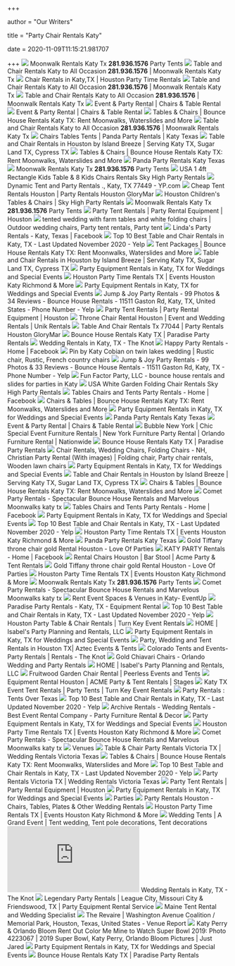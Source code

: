 +++
        
author = "Our Writers"
        
title = "Party Chair Rentals Katy"
        
date = 2020-11-09T11:15:21.981707
        
+++
[ ![](https://www.moonwalkrentalskatytx.com/wp-content/uploads/2019/02/table-and-chairs-rentals-katy-tx.jpg)](https://www.moonwalkrentalskatytx.com/wp-content/uploads/2019/02/table-and-chairs-rentals-katy-tx.jpg) Moonwalk Rentals Katy Tx **281.936.1576** Party Tents
[ ![](https://partyrentalsinhouston.com/wp-content/uploads/2018/02/tent-rentals-houston.jpg)](https://partyrentalsinhouston.com/wp-content/uploads/2018/02/tent-rentals-houston.jpg) Table and Chair Rentals Katy to All Occasion **281.936.1576** | Moonwalk Rentals  Katy Tx
[ ![](https://bouncycastlenetwork-res.cloudinary.com/image/upload/f_auto/thumbs/aHR0cHM6Ly93d3cuaXRzYXBhcnR5dHguY29tL3RodW1icy5hc2h4P2NzPTkwMCZpbWc9Y2hhaXJzLTEucG5n)](https://bouncycastlenetwork-res.cloudinary.com/image/upload/f_auto/thumbs/aHR0cHM6Ly93d3cuaXRzYXBhcnR5dHguY29tL3RodW1icy5hc2h4P2NzPTkwMCZpbWc9Y2hhaXJzLTEucG5n) Chair Rentals in Katy,TX | Houston Party Time Rentals
[ ![](https://partyrentalsinhouston.com/wp-content/uploads/2014/12/partyrentals712houston.png)](https://partyrentalsinhouston.com/wp-content/uploads/2014/12/partyrentals712houston.png) Table and Chair Rentals Katy to All Occasion **281.936.1576** | Moonwalk Rentals  Katy Tx
[ ![](https://partyrentalsinhouston.com/wp-content/uploads/2016/12/PARTY-RENTALS-HOUSTON-TEXAS.jpg)](https://partyrentalsinhouston.com/wp-content/uploads/2016/12/PARTY-RENTALS-HOUSTON-TEXAS.jpg) Table and Chair Rentals Katy to All Occasion **281.936.1576** | Moonwalk Rentals  Katy Tx
[ ![](https://www.kellyrentals.org/assets/img/gardenchair.jpg)](https://www.kellyrentals.org/assets/img/gardenchair.jpg) Event & Party Rental | Chairs & Table Rental
[ ![](https://www.kellyrentals.org/assets/img/chair.jpg)](https://www.kellyrentals.org/assets/img/chair.jpg) Event & Party Rental | Chairs & Table Rental
[ ![](https://bouncehousesofkaty.com/wp-content/uploads/2016/03/chairs.jpg)](https://bouncehousesofkaty.com/wp-content/uploads/2016/03/chairs.jpg) Tables & Chairs | Bounce House Rentals Katy TX: Rent Moonwalks, Waterslides  and More
[ ![](https://partyrentalsinhouston.com/wp-content/uploads/2018/02/small-party-halls-houston.jpg)](https://partyrentalsinhouston.com/wp-content/uploads/2018/02/small-party-halls-houston.jpg) Table and Chair Rentals Katy to All Occasion **281.936.1576** | Moonwalk Rentals  Katy Tx
[ ![](https://static.wixstatic.com/media/895da9_b7679cb4263e4bc7bc19ab354a0709d8~mv2.jpg/v1/fill/w_278,h_306,al_c,q_80,usm_0.66_1.00_0.01/895da9_b7679cb4263e4bc7bc19ab354a0709d8~mv2.webp)](https://static.wixstatic.com/media/895da9_b7679cb4263e4bc7bc19ab354a0709d8~mv2.jpg/v1/fill/w_278,h_306,al_c,q_80,usm_0.66_1.00_0.01/895da9_b7679cb4263e4bc7bc19ab354a0709d8~mv2.webp) Chairs Tables Tents | Panda Party Rentals | Katy Texas
[ ![](http://www.islandbreeze-rentals.com/images/8%20Ft%20Rectangular%20Table%20and%20Chairs%20web.jpg)](http://www.islandbreeze-rentals.com/images/8%20Ft%20Rectangular%20Table%20and%20Chairs%20web.jpg) Table and Chair Rentals in Houston by Island Breeze | Serving Katy TX,  Sugar Land TX, Cypress TX
[ ![](https://bouncehousesofkaty.com/wp-content/uploads/2016/03/tablesonly.jpg)](https://bouncehousesofkaty.com/wp-content/uploads/2016/03/tablesonly.jpg) Tables & Chairs | Bounce House Rentals Katy TX: Rent Moonwalks, Waterslides  and More
[ ![](https://static.wixstatic.com/media/895da9_3fb02a26eeef412995e3d9e83a319344~mv2.jpg/v1/fill/w_578,h_529,al_c,q_80/895da9_3fb02a26eeef412995e3d9e83a319344~mv2.webp)](https://static.wixstatic.com/media/895da9_3fb02a26eeef412995e3d9e83a319344~mv2.jpg/v1/fill/w_578,h_529,al_c,q_80/895da9_3fb02a26eeef412995e3d9e83a319344~mv2.webp) Panda Party Rentals Katy Texas
[ ![](https://www.moonwalkrentalskatytx.com/wp-content/uploads/2019/02/salones-para-eventos-pequenos.jpg)](https://www.moonwalkrentalskatytx.com/wp-content/uploads/2019/02/salones-para-eventos-pequenos.jpg) Moonwalk Rentals Katy Tx **281.936.1576** Party Tents
[ ![](https://res.cloudinary.com/skyhighpartyrentals/f_auto,q_jpegmini/media/catalog/product/k/i/kids-rectangle-table-chair-rentals.jpg)](https://res.cloudinary.com/skyhighpartyrentals/f_auto,q_jpegmini/media/catalog/product/k/i/kids-rectangle-table-chair-rentals.jpg) USA 1 4ft Rectangle Kids Table & 8 Kids Chairs Rentals Sky High Party  Rentals
[ ![](https://i1.ypcdn.com/blob/22acc9659fc81fff19ff132a81f97ec98051d0a3_400x260_crop.jpg)](https://i1.ypcdn.com/blob/22acc9659fc81fff19ff132a81f97ec98051d0a3_400x260_crop.jpg) Dynamic Tent and Party Rentals ., Katy, TX 77449 - YP.com
[ ![](https://www.partyrentalshoustonglorymar.com/wp-content/uploads/2018/05/new-chairssillas-nuevas-1-1024x1024.png)](https://www.partyrentalshoustonglorymar.com/wp-content/uploads/2018/05/new-chairssillas-nuevas-1-1024x1024.png) Cheap Tent Rentals Houston | Party Rentals Houston GloryMar
[ ![](https://res.cloudinary.com/skyhighpartyrentals/f_auto,q_jpegmini/media/catalog/product/1/_/1_table_8_kids_chairs_1_1_1.jpg)](https://res.cloudinary.com/skyhighpartyrentals/f_auto,q_jpegmini/media/catalog/product/1/_/1_table_8_kids_chairs_1_1_1.jpg) Houston Children's Tables & Chairs | Sky High Party Rentals
[ ![](https://www.moonwalkrentalskatytx.com/wp-content/uploads/2019/02/party-rentals-712-300x228.jpg)](https://www.moonwalkrentalskatytx.com/wp-content/uploads/2019/02/party-rentals-712-300x228.jpg) Moonwalk Rentals Katy Tx **281.936.1576** Party Tents
[ ![](https://hrtents.com/wp-content/uploads/2018/10/IMG_5206-1.jpg)](https://hrtents.com/wp-content/uploads/2018/10/IMG_5206-1.jpg) Party Tent Rentals | Party Rental Equipment | Houston
[ ![](https://i.pinimg.com/originals/66/b0/e6/66b0e6fd1548dbacb6641ade3d311e7c.jpg)](https://i.pinimg.com/originals/66/b0/e6/66b0e6fd1548dbacb6641ade3d311e7c.jpg) tented wedding with farm tables and white folding chairs | Outdoor wedding  chairs, Party tent rentals, Party tent
[ ![](https://lookaside.fbsbx.com/lookaside/crawler/media/?media_id=1606661249606423)](https://lookaside.fbsbx.com/lookaside/crawler/media/?media_id=1606661249606423) Linda's Party Rentals - Katy, Texas | Facebook
[ ![](https://s3-media0.fl.yelpcdn.com/bphoto/in88GuPNvue9Yg0KHT6__Q/ls.jpg)](https://s3-media0.fl.yelpcdn.com/bphoto/in88GuPNvue9Yg0KHT6__Q/ls.jpg) Top 10 Best Table and Chair Rentals in Katy, TX - Last Updated November  2020 - Yelp
[ ![](https://bouncehousesofkaty.com/wp-content/uploads/2016/03/tentsonlyicon.jpg)](https://bouncehousesofkaty.com/wp-content/uploads/2016/03/tentsonlyicon.jpg) Tent Packages | Bounce House Rentals Katy TX: Rent Moonwalks, Waterslides  and More
[ ![](http://www.islandbreeze-rentals.com/images/white-contoured-chair.jpg)](http://www.islandbreeze-rentals.com/images/white-contoured-chair.jpg) Table and Chair Rentals in Houston by Island Breeze | Serving Katy TX,  Sugar Land TX, Cypress TX
[ ![](https://eventective-media.azureedge.net/2215667_md.jpg)](https://eventective-media.azureedge.net/2215667_md.jpg) Party Equipment Rentals in Katy, TX for Weddings and Special Events
[ ![](https://bouncycastlenetwork-res.cloudinary.com/image/upload/f_auto,q_auto,c_limit,w_400/0bb908d0c088565fc21f2b0f71c18e85)](https://bouncycastlenetwork-res.cloudinary.com/image/upload/f_auto,q_auto,c_limit,w_400/0bb908d0c088565fc21f2b0f71c18e85) Houston Party Time Rentals TX | Events Houston Katy Richmond & More
[ ![](https://eventective-media.azureedge.net/467752.jpg)](https://eventective-media.azureedge.net/467752.jpg) Party Equipment Rentals in Katy, TX for Weddings and Special Events
[ ![](https://s3-media0.fl.yelpcdn.com/bphoto/QGHQe8uNrMm52wT5fRaT_A/l.jpg)](https://s3-media0.fl.yelpcdn.com/bphoto/QGHQe8uNrMm52wT5fRaT_A/l.jpg) Jump &amp; Joy Party Rentals - 99 Photos & 34 Reviews - Bounce House Rentals  - 11511 Gaston Rd, Katy, TX, United States - Phone Number - Yelp
[ ![](https://hrtents.com/wp-content/uploads/2018/07/37230951_10215807737562264_480940078344962048_n-2.jpg)](https://hrtents.com/wp-content/uploads/2018/07/37230951_10215807737562264_480940078344962048_n-2.jpg) Party Tent Rentals | Party Rental Equipment | Houston
[ ![](https://www.unikrentals.com/media/catalog/product/cache/1/image/611x447/17f82f742ffe127f42dca9de82fb58b1/p/r/prod_seating_throne_chair.jpg)](https://www.unikrentals.com/media/catalog/product/cache/1/image/611x447/17f82f742ffe127f42dca9de82fb58b1/p/r/prod_seating_throne_chair.jpg) Throne Chair Rental Houston | Event and Wedding Rentals | Unik Rentals
[ ![](https://www.partyrentalshoustonglorymar.com/wp-content/uploads/2018/01/logo-glorymar-1-1024x752.jpg)](https://www.partyrentalshoustonglorymar.com/wp-content/uploads/2018/01/logo-glorymar-1-1024x752.jpg) Table And Chair Rentals Tx 77044 | Party Rentals Houston GloryMar
[ ![](https://files.sysers.com/cp/upload/paradisepr/categories/med/table-and-chair-rentals.jpg)](https://files.sysers.com/cp/upload/paradisepr/categories/med/table-and-chair-rentals.jpg) Bounce House Rentals Katy TX | Paradise Party Rentals
[ ![](https://media-api.xogrp.com/images/6773a683-02f5-4ee3-bcf0-0bff18b1bb3e)](https://media-api.xogrp.com/images/6773a683-02f5-4ee3-bcf0-0bff18b1bb3e) Wedding Rentals in Katy, TX - The Knot
[ ![](https://lookaside.fbsbx.com/lookaside/crawler/media/?media_id=1958457670927034)](https://lookaside.fbsbx.com/lookaside/crawler/media/?media_id=1958457670927034) Happy Party Rentals - Home | Facebook
[ ![](https://i.pinimg.com/originals/95/1d/c1/951dc1bfb9b4cb3e246460457dd65ec0.jpg)](https://i.pinimg.com/originals/95/1d/c1/951dc1bfb9b4cb3e246460457dd65ec0.jpg) Pin by Katy Cobian on twin lakes wedding | Rustic chair, Rustic, French  country chairs
[ ![](https://s3-media0.fl.yelpcdn.com/bphoto/I6Y99xQl2f1v-eGrMcDVng/l.jpg)](https://s3-media0.fl.yelpcdn.com/bphoto/I6Y99xQl2f1v-eGrMcDVng/l.jpg) Jump & Joy Party Rentals - 99 Photos & 33 Reviews - Bounce House Rentals -  11511 Gaston Rd, Katy, TX - Phone Number - Yelp
[ ![](https://files.sysers.com/cp/upload/funfactorparty/items/Logopit_1547528642392.jpg)](https://files.sysers.com/cp/upload/funfactorparty/items/Logopit_1547528642392.jpg) Fun Factor Party, LLC - bounce house rentals and slides for parties in Katy
[ ![](https://res.cloudinary.com/skyhighpartyrentals/f_auto,q_jpegmini/media/catalog/product/w/h/white-resin-folding-chair-rentals.jpg)](https://res.cloudinary.com/skyhighpartyrentals/f_auto,q_jpegmini/media/catalog/product/w/h/white-resin-folding-chair-rentals.jpg) USA White Garden Folding Chair Rentals Sky High Party Rentals
[ ![](https://lookaside.fbsbx.com/lookaside/crawler/media/?media_id=446156442418767)](https://lookaside.fbsbx.com/lookaside/crawler/media/?media_id=446156442418767) Tables Chairs and Tents Party Rentals - Home | Facebook
[ ![](https://bouncehousesofkaty.com/wp-content/uploads/2020/05/12R60T20-2096AC20-20Lg_122554872_big.jpeg)](https://bouncehousesofkaty.com/wp-content/uploads/2020/05/12R60T20-2096AC20-20Lg_122554872_big.jpeg) Chairs & Tables | Bounce House Rentals Katy TX: Rent Moonwalks, Waterslides  and More
[ ![](https://eventective-media.azureedge.net/1633080_md.jpg)](https://eventective-media.azureedge.net/1633080_md.jpg) Party Equipment Rentals in Katy, TX for Weddings and Special Events
[ ![](https://static.wixstatic.com/media/895da9_8dc5d19ac6304e65babd08f017df773c~mv2.png/v1/fill/w_222,h_174,al_c,q_85,usm_0.66_1.00_0.01/895da9_8dc5d19ac6304e65babd08f017df773c~mv2.webp)](https://static.wixstatic.com/media/895da9_8dc5d19ac6304e65babd08f017df773c~mv2.png/v1/fill/w_222,h_174,al_c,q_85,usm_0.66_1.00_0.01/895da9_8dc5d19ac6304e65babd08f017df773c~mv2.webp) Panda Party Rentals Katy Texas
[ ![](https://www.kellyrentals.org/assets/img/blchair.jpg)](https://www.kellyrentals.org/assets/img/blchair.jpg) Event & Party Rental | Chairs & Table Rental
[ ![](https://bubblenyc.com/wp-content/uploads/2015/10/chairs-featured.png)](https://bubblenyc.com/wp-content/uploads/2015/10/chairs-featured.png) Bubble New York | Chic Special Event Furniture Rentals | New York Furniture Party  Rental | Orlando Furniture Rental | Nationwide
[ ![](https://files.sysers.com/cp/upload/paradisepr/gallery/full/fall-party-slide.jpg)](https://files.sysers.com/cp/upload/paradisepr/gallery/full/fall-party-slide.jpg) Bounce House Rentals Katy TX | Paradise Party Rentals
[ ![](https://i.pinimg.com/originals/96/39/68/963968dbb8d3365afbc9664027b0ca9d.jpg)](https://i.pinimg.com/originals/96/39/68/963968dbb8d3365afbc9664027b0ca9d.jpg) Chair Rentals, Wedding Chairs, Folding Chairs - NH, Christian Party Rental  (With images) | Folding chair, Party chair rentals, Wooden lawn chairs
[ ![](https://eventective-media.azureedge.net/377526.jpg)](https://eventective-media.azureedge.net/377526.jpg) Party Equipment Rentals in Katy, TX for Weddings and Special Events
[ ![](http://www.islandbreeze-rentals.com/images/60%20Inch%20Round%20table%20and%20chairs%20web.jpg)](http://www.islandbreeze-rentals.com/images/60%20Inch%20Round%20table%20and%20chairs%20web.jpg) Table and Chair Rentals in Houston by Island Breeze | Serving Katy TX,  Sugar Land TX, Cypress TX
[ ![](https://bouncehousesofkaty.com/wp-content/uploads/2020/05/2A8T20-2020AC20-20Lg_98389488_big.jpeg)](https://bouncehousesofkaty.com/wp-content/uploads/2020/05/2A8T20-2020AC20-20Lg_98389488_big.jpeg) Chairs & Tables | Bounce House Rentals Katy TX: Rent Moonwalks, Waterslides  and More
[ ![](https://www.cometpartyrentals.com/wp-content/uploads/2017/02/screamer_combo-e1510193497229.jpg)](https://www.cometpartyrentals.com/wp-content/uploads/2017/02/screamer_combo-e1510193497229.jpg) Comet Party Rentals - Spectacular Bounce House Rentals and Marvelous  Moonwalks katy tx
[ ![](https://lookaside.fbsbx.com/lookaside/crawler/media/?media_id=696928167341592)](https://lookaside.fbsbx.com/lookaside/crawler/media/?media_id=696928167341592) Tables Chairs and Tents Party Rentals - Home | Facebook
[ ![](https://eventective-media.azureedge.net/2570252_md.jpg)](https://eventective-media.azureedge.net/2570252_md.jpg) Party Equipment Rentals in Katy, TX for Weddings and Special Events
[ ![](https://s3-media0.fl.yelpcdn.com/bphoto/OJb8MA5rAZnScRhoGqvSMA/ls.jpg)](https://s3-media0.fl.yelpcdn.com/bphoto/OJb8MA5rAZnScRhoGqvSMA/ls.jpg) Top 10 Best Table and Chair Rentals in Katy, TX - Last Updated November  2020 - Yelp
[ ![](https://bouncycastlenetwork-res.cloudinary.com/image/upload/f_auto,q_auto,c_limit,w_400/c3632589150cb3da34ed50052630e3b1)](https://bouncycastlenetwork-res.cloudinary.com/image/upload/f_auto,q_auto,c_limit,w_400/c3632589150cb3da34ed50052630e3b1) Houston Party Time Rentals TX | Events Houston Katy Richmond & More
[ ![](https://static.wixstatic.com/media/895da9_b8626dc6b8344267848691f5b17b1163~mv2.jpg/v1/fit/w_2500,h_1330,al_c/895da9_b8626dc6b8344267848691f5b17b1163~mv2.jpg)](https://static.wixstatic.com/media/895da9_b8626dc6b8344267848691f5b17b1163~mv2.jpg/v1/fit/w_2500,h_1330,al_c/895da9_b8626dc6b8344267848691f5b17b1163~mv2.jpg) Panda Party Rentals Katy Texas
[ ![](https://eventlyst.com/wp-content/uploads/2019/01/Screenshot_2018-09-14-21-31-10-1024x1012.png)](https://eventlyst.com/wp-content/uploads/2019/01/Screenshot_2018-09-14-21-31-10-1024x1012.png) Gold Tiffany throne chair gold Rental Houston - Love Of Parties
[ ![](https://lookaside.fbsbx.com/lookaside/crawler/media/?media_id=609056612905851)](https://lookaside.fbsbx.com/lookaside/crawler/media/?media_id=609056612905851) KATY PARTY Rentals - Home | Facebook
[ ![](http://www.acmerental.com/images/natural_wood_folding_chair.jpg)](http://www.acmerental.com/images/natural_wood_folding_chair.jpg) Rental Chairs Houston | Bar Stool | Acme Party & Tent Rentals
[ ![](https://eventlyst.com/wp-content/uploads/2019/01/20181130_103618_Signature.jpg)](https://eventlyst.com/wp-content/uploads/2019/01/20181130_103618_Signature.jpg) Gold Tiffany throne chair gold Rental Houston - Love Of Parties
[ ![](https://www.itsapartytx.com/userfiles/screen-shot-2020-10-27-at-63558-pm.png)](https://www.itsapartytx.com/userfiles/screen-shot-2020-10-27-at-63558-pm.png) Houston Party Time Rentals TX | Events Houston Katy Richmond & More
[ ![](https://partyrentalsinhouston.com/wp-content/uploads/2018/02/kuwait-252613_1920.jpg)](https://partyrentalsinhouston.com/wp-content/uploads/2018/02/kuwait-252613_1920.jpg) Moonwalk Rentals Katy Tx **281.936.1576** Party Tents
[ ![](https://www.cometpartyrentals.com/wp-content/themes/io-green/images/princess.jpg)](https://www.cometpartyrentals.com/wp-content/themes/io-green/images/princess.jpg) Comet Party Rentals - Spectacular Bounce House Rentals and Marvelous  Moonwalks katy tx
[ ![](https://venue-media.eventup.com/resized/venue/mandala-reception-hall/fe2b.480x320.jpg)](https://venue-media.eventup.com/resized/venue/mandala-reception-hall/fe2b.480x320.jpg) Rent Event Spaces & Venues in Katy- EventUp
[ ![](https://eventective-media.azureedge.net/2570273_lg.jpg)](https://eventective-media.azureedge.net/2570273_lg.jpg) Paradise Party Rentals - Katy, TX - Equipment Rental
[ ![](https://s3-media0.fl.yelpcdn.com/bphoto/2pj0t07nyIhrMm87Xgb0Jw/ls.jpg)](https://s3-media0.fl.yelpcdn.com/bphoto/2pj0t07nyIhrMm87Xgb0Jw/ls.jpg) Top 10 Best Table and Chair Rentals in Katy, TX - Last Updated November  2020 - Yelp
[ ![](http://turnkeyeventrentals.com/images/event-table-rentals.jpg)](http://turnkeyeventrentals.com/images/event-table-rentals.jpg) Houston Party Table & Chair Rentals | Turn Key Event Rentals
[ ![](https://img1.wsimg.com/isteam/ip/4c71e06f-335f-4f40-bf87-56139824f847/ebd00748-a212-4970-b82b-249fa120cd34.png/:/rs=w:1300,h:800)](https://img1.wsimg.com/isteam/ip/4c71e06f-335f-4f40-bf87-56139824f847/ebd00748-a212-4970-b82b-249fa120cd34.png/:/rs=w:1300,h:800) HOME | Isabel's Party Planning and Rentals, LLC
[ ![](https://eventective-media.azureedge.net/2458975_md.jpg)](https://eventective-media.azureedge.net/2458975_md.jpg) Party Equipment Rentals in Katy, TX for Weddings and Special Events
[ ![](https://aztecusa.com/slideshow/slide-banner.jpg)](https://aztecusa.com/slideshow/slide-banner.jpg) Party, Wedding and Tent Rentals in Houston TX| Aztec Events & Tents
[ ![](https://media-api.xogrp.com/images/8b286f61-7b77-4eb7-9b14-cc5543f7d509)](https://media-api.xogrp.com/images/8b286f61-7b77-4eb7-9b14-cc5543f7d509) Colorado Tents and Events- Party Rentals | Rentals - The Knot
[ ![](https://orlandoweddingandpartyrentals.com/wp-content/uploads/2018/04/hPIWtQq_.jpg)](https://orlandoweddingandpartyrentals.com/wp-content/uploads/2018/04/hPIWtQq_.jpg) Gold Chiavari Chairs - Orlando Wedding and Party Rentals
[ ![](https://img1.wsimg.com/isteam/ip/4c71e06f-335f-4f40-bf87-56139824f847/2b689c97-e266-4df4-873c-6c084f14d8f3.png/:/rs=w:1300,h:800)](https://img1.wsimg.com/isteam/ip/4c71e06f-335f-4f40-bf87-56139824f847/2b689c97-e266-4df4-873c-6c084f14d8f3.png/:/rs=w:1300,h:800) HOME | Isabel's Party Planning and Rentals, LLC
[ ![](https://peerlesseventsandtents.com/wp-content/uploads/2016/05/Fruitwood-Garden-Chair-WTan-Cushion-Rental-600x600.jpeg)](https://peerlesseventsandtents.com/wp-content/uploads/2016/05/Fruitwood-Garden-Chair-WTan-Cushion-Rental-600x600.jpeg) Fruitwood Garden Chair Rental | Peerless Events and Tents
[ ![](http://www.acmerental.com/images/chairs_tn.gif)](http://www.acmerental.com/images/chairs_tn.gif) Equipment Rental Houston | ACME Party & Tent Rentals | Stages
[ ![](http://turnkeyeventrentals.com/images/turnkey-event-phone-number.jpg)](http://turnkeyeventrentals.com/images/turnkey-event-phone-number.jpg) Katy TX Event Tent Rentals | Party Tents | Turn Key Event Rentals
[ ![](https://www.tentsovertexas.com/images/party-rentals/chairs/2.jpg)](https://www.tentsovertexas.com/images/party-rentals/chairs/2.jpg) Party Rentals : Tents Over Texas
[ ![](https://s3-media0.fl.yelpcdn.com/bphoto/IvV12xjKgtxirui6hxzxtg/ls.jpg)](https://s3-media0.fl.yelpcdn.com/bphoto/IvV12xjKgtxirui6hxzxtg/ls.jpg) Top 10 Best Table and Chair Rentals in Katy, TX - Last Updated November  2020 - Yelp
[ ![](https://archiverentals.com/wp-content/uploads/2019/04/home-slider-1.jpg)](https://archiverentals.com/wp-content/uploads/2019/04/home-slider-1.jpg) Archive Rentals - Wedding Rentals - Best Event Rental Company - Party  Furniture Rental & Decor
[ ![](https://eventective-media.azureedge.net/400845.jpg)](https://eventective-media.azureedge.net/400845.jpg) Party Equipment Rentals in Katy, TX for Weddings and Special Events
[ ![](https://bouncycastlenetwork-res.cloudinary.com/image/upload/f_auto,q_auto,c_limit,w_400/c9501e68a0a2c275e6081bbdc8dc0210)](https://bouncycastlenetwork-res.cloudinary.com/image/upload/f_auto,q_auto,c_limit,w_400/c9501e68a0a2c275e6081bbdc8dc0210) Houston Party Time Rentals TX | Events Houston Katy Richmond & More
[ ![](https://www.cometpartyrentals.com/wp-content/uploads/2016/11/showcase-1-e1510193616553.jpg)](https://www.cometpartyrentals.com/wp-content/uploads/2016/11/showcase-1-e1510193616553.jpg) Comet Party Rentals - Spectacular Bounce House Rentals and Marvelous  Moonwalks katy tx
[ ![](https://afehouston.com/wp-content/uploads/2016/04/JWP_88481.jpg)](https://afehouston.com/wp-content/uploads/2016/04/JWP_88481.jpg) Venues
[ ![](https://www.apluspartyrentals.com/images/tables-chairs/073.jpg)](https://www.apluspartyrentals.com/images/tables-chairs/073.jpg) Table & Chair Party Rentals Victoria TX | Wedding Rentals Victoria Texas
[ ![](https://bouncehousesofkaty.com/wp-content/uploads/2016/03/tableschairspackages.jpg)](https://bouncehousesofkaty.com/wp-content/uploads/2016/03/tableschairspackages.jpg) Tables & Chairs | Bounce House Rentals Katy TX: Rent Moonwalks, Waterslides  and More
[ ![](https://s3-media0.fl.yelpcdn.com/bphoto/xsV0hUJaUES1yoG0qfafdQ/ls.jpg)](https://s3-media0.fl.yelpcdn.com/bphoto/xsV0hUJaUES1yoG0qfafdQ/ls.jpg) Top 10 Best Table and Chair Rentals in Katy, TX - Last Updated November  2020 - Yelp
[ ![](https://www.apluspartyrentals.com/images/2.jpg)](https://www.apluspartyrentals.com/images/2.jpg) Party Rentals Victoria TX | Wedding Rentals Victoria Texas
[ ![](https://hrtents.com/wp-content/uploads/2018/10/IMG_5371.jpg)](https://hrtents.com/wp-content/uploads/2018/10/IMG_5371.jpg) Party Tent Rentals | Party Rental Equipment | Houston
[ ![](https://eventective-media.azureedge.net/1711917_md.jpg)](https://eventective-media.azureedge.net/1711917_md.jpg) Party Equipment Rentals in Katy, TX for Weddings and Special Events
[ ![](https://s3.amazonaws.com/media.houstonsfirst.org/_tf640/LP-FRC-Parties-Harbor-Rm-4.jpg?mtime=20190612130403)](https://s3.amazonaws.com/media.houstonsfirst.org/_tf640/LP-FRC-Parties-Harbor-Rm-4.jpg?mtime=20190612130403) Parties
[ ![](https://eventlyst.com/wp-content/uploads/2019/01/Screenshot_2018-11-30-15-38-20-300x300.png)](https://eventlyst.com/wp-content/uploads/2019/01/Screenshot_2018-11-30-15-38-20-300x300.png) Party Rentals Houston - Chairs, Tables, Plates & Other Wedding Rentals
[ ![](https://bouncycastlenetwork-res.cloudinary.com/image/upload/f_auto,q_auto,c_limit,w_400/fefc12a295f18760ab0ffeed1fc6a9ed)](https://bouncycastlenetwork-res.cloudinary.com/image/upload/f_auto,q_auto,c_limit,w_400/fefc12a295f18760ab0ffeed1fc6a9ed) Houston Party Time Rentals TX | Events Houston Katy Richmond & More
[ ![](https://i.pinimg.com/originals/be/b4/74/beb4749128985d71160be278f052ab6c.jpg)](https://i.pinimg.com/originals/be/b4/74/beb4749128985d71160be278f052ab6c.jpg) Wedding Tents | A Grand Event | Tent wedding, Tent pole decorations, Tent  decorations
[ ![](https://media-api.xogrp.com/images/2d0f0df7-cfb9-48bc-8c79-61aab9b4b85b~rs_400.h)](https://media-api.xogrp.com/images/2d0f0df7-cfb9-48bc-8c79-61aab9b4b85b~rs_400.h) Wedding Rentals in Katy, TX - The Knot
[ ![](https://legendarypartyrentals.com/files/shutterstock/2019/11/1574701746650_shutterstock_1570712293_i10095813351.jpg?w=1440&h=598&a=t)](https://legendarypartyrentals.com/files/shutterstock/2019/11/1574701746650_shutterstock_1570712293_i10095813351.jpg?w=1440&h=598&a=t) Legendary Party Rentals | League City, Missouri City & Friendswood, TX |  Party Equipment Rental Service
[ ![](https://images.squarespace-cdn.com/content/v1/5e138fd3c0bdfd7f979ebbf1/1603131631813-D4024VL18F9MM1TAKHA7/ke17ZwdGBToddI8pDm48kFWxnDtCdRm2WA9rXcwtIYR7gQa3H78H3Y0txjaiv_0fDoOvxcdMmMKkDsyUqMSsMWxHk725yiiHCCLfrh8O1z5QPOohDIaIeljMHgDF5CVlOqpeNLcJ80NK65_fV7S1UcTSrQkGwCGRqSxozz07hWZrYGYYH8sg4qn8Lpf9k1pYMHPsat2_S1jaQY3SwdyaXg/unnamed-smaller.jpg?format=2500w)](https://images.squarespace-cdn.com/content/v1/5e138fd3c0bdfd7f979ebbf1/1603131631813-D4024VL18F9MM1TAKHA7/ke17ZwdGBToddI8pDm48kFWxnDtCdRm2WA9rXcwtIYR7gQa3H78H3Y0txjaiv_0fDoOvxcdMmMKkDsyUqMSsMWxHk725yiiHCCLfrh8O1z5QPOohDIaIeljMHgDF5CVlOqpeNLcJ80NK65_fV7S1UcTSrQkGwCGRqSxozz07hWZrYGYYH8sg4qn8Lpf9k1pYMHPsat2_S1jaQY3SwdyaXg/unnamed-smaller.jpg?format=2500w) Maine Tent Rental and Wedding Specialist
[ ![](https://d3emaq2p21aram.cloudfront.net/media/cache/venue_carousel/uploads/2019/03/TheRevaire-JosephWest-01.jpg)](https://d3emaq2p21aram.cloudfront.net/media/cache/venue_carousel/uploads/2019/03/TheRevaire-JosephWest-01.jpg) The Revaire | Washington Avenue Coalition / Memorial Park, Houston, Texas,  United States - Venue Report
[ ![](http://cdn01.cdn.justjared.com/wp-content/uploads/2019/02/perry-sb/katy-perry-orlando-bloom-super-bowl-2019-party-08.jpg)](http://cdn01.cdn.justjared.com/wp-content/uploads/2019/02/perry-sb/katy-perry-orlando-bloom-super-bowl-2019-party-08.jpg) Katy Perry & Orlando Bloom Rent Out Color Me Mine to Watch Super Bowl 2019:  Photo 4223067 | 2019 Super Bowl, Katy Perry, Orlando Bloom Pictures | Just  Jared
[ ![](https://eventective-media.azureedge.net/353480.jpg)](https://eventective-media.azureedge.net/353480.jpg) Party Equipment Rentals in Katy, TX for Weddings and Special Events
[ ![](https://files.sysers.com/cp/upload/paradisepr/gallery/full/moonwalk-rentals-Katy-TX.jpg)](https://files.sysers.com/cp/upload/paradisepr/gallery/full/moonwalk-rentals-Katy-TX.jpg) Bounce House Rentals Katy TX | Paradise Party Rentals
